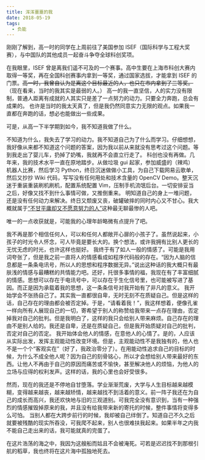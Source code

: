 ```yaml
---
title: 浑浑噩噩的我
date: 2018-05-19
tags:
  - 负能
---
```

刚刚了解到，高一时的同学在上周前往了美国参加 ISEF（国际科学与工程大奖赛），与中国队的其他成员一起奋斗争夺全球科创奖项。

在我眼里，ISEF 曾是离我们遥不可及的一个赛事。高中生要在上海市科创大赛内取得一等奖，再在全国科创赛事内拿到一等奖，通过国家选拔，才能拿到 ISEF 的门票。~~高一时，我曾自认为是离这个目标最近的人，也只在市内拿到了三等奖。~~（现在看来，当时的我其实是最弱的人。）
高一的我一直坚信，人的实力没有限制，普通人距离有成就的人其实只是差了一点努力的动力。只要全力奔跑，总会有成果的。
也许是当时的我太天真了，但是我仍然同意实力无限的观点。如果我一直都在奔跑的话，想必也能做出一些成果。

可是，从高一下半学期到如今，我不知道我做了什么。

不知道为什么，我失去了学习的动力。我不知道自己为了什么而学习。仔细想想，我好像从来都不知道这个问题的答案，因为我以前从来就没有思考过这个问题。等到我走出了婴儿车，扔掉了奶嘴，我就再不会直立行走了。
科创也没有再做。几年来，我的技术水平一直在原地踏步。从做垃圾 gui 起家，参加威盛的（辣鸡）机器人比赛，然后学习 Python，终日沉迷做做小工具，为自己下载网易云歌单，然后又抄抄 Wiki 代码，写写没有任何用处和技术含量的 OpenCV Demo。整天沉迷于重装重装刷机刷机，配置系统配置 Vim，压制手机流氓后台。一切安排妥当之后，好像又找不到什么事情可做，又推倒重来。
明知道自己的身上一堆问题，还是没有任何动力来解决。终日又颓废又丧，破罐破摔的同时内心又不甘心。我大概就属于[“不甘平庸却又不愿意努力的人”](/post/articles/xue-xi-tai-du-sui-ji)这种最无聊最惨的人吧。

唯一的一点收获就是，可能我的心理年龄略微有点提升了吧。

我不再是那个相信任何人，可以和任何人都敞开心扉的小孩子了。虽然说起来，小孩子的时光令人怀念，可人毕竟是要长大的。换个想法，或许我拥有比别人更长的无忧无虑的时光，也许这样也挺好。
我终于有了如人一般的情感了。可能是我用词夸张了，但是我之前一直将人的情感看成如程序代码般的存在。“因为人脑的信息都是一条条电讯号，所以人的思想和程序数据无异。”说出这种话的我大概只有最肤浅的情感与最糟糕的共情能力吧。还好，托很多事情的福，我现在有了丰富细腻的情感。思想可以存在于电讯号中，可以存在于生化信号里，也可能被写进了基因。而正是因为承载着我的思想，这一条条信号对我开始有了非凡的意义。
我开始学会不张扬自己了。其实我一直都很自卑，无时无刻不在质疑自己。但是这样的话，自己存在的理由都会被否定掉。于是，“请看着我！”，我这样想着，便像孔雀一样向所有人展现自己的一切，寄希望于别人的称赞给我带来一点存在理由，否定掉我对自己的批判。但是我明白了，这样的我只会给别人带来麻烦。自己存在的理由不是别人给的。我还是自卑，还是在质疑自己，但是我开始质疑对自己的批判，否定对自己的否定。
我开始体会他人的情感，在意他人的心情了。是的，人应该从实际出发，发挥主观能动性改变环境。但是，主观能动性不是我独有的，他人也不是一个个“客观实在”（好了，我政治零分了）。在用能动性追求自己的目标的时候，为什么不成全他人呢？因为自己的刻骨铭心，所以才会想给别人带来最好的东西。让他人不再由于自己的原因而痛苦或不愉快，甚至解决他人的烦恼，为他人的立场与应得的权利发声。这样的话，我的心里也会好受很多。

然而，现在的我还是不停地自甘堕落。学业渐渐荒废，大学与人生目标越来越模糊，变得越来越丧，越来越矫情，越来越找不到活着的意义。前一阵子我还在为自己的成长而高兴，我还欢快地与旧的三观道别。可我完全没有意识到，当有一种强烈的情感摧毁掉原来的我，并且没有给我带来新的寄托的时候，整件事情将变得多么可怕。
当别人都在大跨步前行的时候，我却被自己绊倒了。知道自己不久之后就要被残酷的现实所吞没，可我爬不起来，别人也很难扶我起来。如果半年之内我不能自己走出来的话，我可能就真的完蛋了。

在这片浩荡的海之中，我因为这艘船而姑且不会被淹死。可若是迟迟找不到那根引航的稻草，我也终将在这片海中孤独地死去。